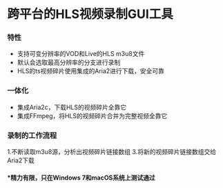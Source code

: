 # 跨平台的HLS视频录制GUI工具

### 特性
- 支持可变分辨率的VOD和Live的HLS m3u8文件
- 默认会选取最高分辨率的分支进行录制
- HLS的ts视频碎片使用集成的Aria2进行下载，安全可靠

### 一体化
- 集成Aria2c，下载HLS的视频碎片全靠它
- 集成FFmpeg，将HLS的视频碎片合并为完整视频全靠它

### 录制的工作流程
1.不断读取m3u8源，分析出视频碎片链接数组
3.将新的视频碎片链接数组交给Aria2下载

#### *精力有限，只在Windows 7和macOS系统上测试通过
